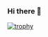 ### Hi there 👋

[![trophy](https://github-profile-trophy.vercel.app/?username=exagonsoft&theme=onedark&row=1&column=6)](https://github.com/ryo-ma/github-profile-trophy)

<!--
**exagonsoft/exagonsoft** is a ✨ _special_ ✨ repository because its `README.md` (this file) appears on your GitHub profile.

Here are some ideas to get you started:

- 🔭 I’m currently working on ...
- 🌱 I’m currently learning ...
- 👯 I’m looking to collaborate on ...
- 🤔 I’m looking for help with ...
- 💬 Ask me about ...
- 📫 How to reach me: ...
- 😄 Pronouns: ...
- ⚡ Fun fact: ...
-->
